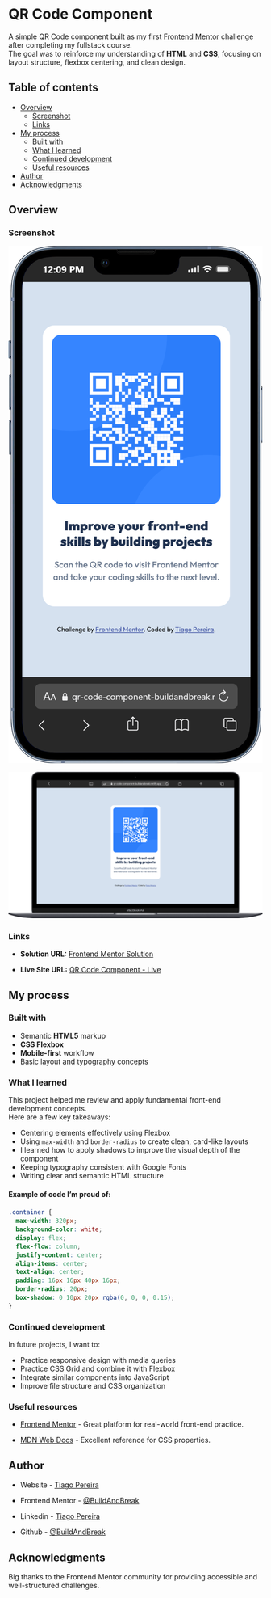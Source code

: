# QR Code Component

A simple QR Code component built as my first [Frontend Mentor](https://www.frontendmentor.io/) challenge after completing my fullstack course.  
The goal was to reinforce my understanding of **HTML** and **CSS**, focusing on layout structure, flexbox centering, and clean design.

## Table of contents

- [Overview](#overview)
  - [Screenshot](#screenshot)
  - [Links](#links)
- [My process](#my-process)
  - [Built with](#built-with)
  - [What I learned](#what-i-learned)
  - [Continued development](#continued-development)
  - [Useful resources](#useful-resources)
- [Author](#author)
- [Acknowledgments](#acknowledgments)

## Overview

### Screenshot

![Mobile Version](./Screenshots/iPhone-13-PRO-qr-code-component-buildandbreak.png)

![Desktop Version](./Screenshots/Macbook-Air-qr-code-component-buildandbreak.png)

### Links

- **Solution URL:** [Frontend Mentor Solution](https://www.frontendmentor.io/solutions/)

- **Live Site URL:** [QR Code Component - Live](https://social-links-buildandbreak.netlify.app/)

## My process

### Built with

- Semantic **HTML5** markup
- **CSS Flexbox**
- **Mobile-first** workflow
- Basic layout and typography concepts

### What I learned

This project helped me review and apply fundamental front-end development concepts.  
Here are a few key takeaways:

- Centering elements effectively using Flexbox
- Using `max-width` and `border-radius` to create clean, card-like layouts
- I learned how to apply shadows to improve the visual depth of the component
- Keeping typography consistent with Google Fonts
- Writing clear and semantic HTML structure

#### Example of code I’m proud of:

```css
.container {
  max-width: 320px;
  background-color: white;
  display: flex;
  flex-flow: column;
  justify-content: center;
  align-items: center;
  text-align: center;
  padding: 16px 16px 40px 16px;
  border-radius: 20px;
  box-shadow: 0 10px 20px rgba(0, 0, 0, 0.15);
}
```

### Continued development

In future projects, I want to:

- Practice responsive design with media queries
- Practice CSS Grid and combine it with Flexbox
- Integrate similar components into JavaScript
- Improve file structure and CSS organization

### Useful resources

- [Frontend Mentor](https://www.frontendmentor.io/home) - Great platform for real-world front-end practice.

- [MDN Web Docs](https://developer.mozilla.org/en-US/docs/Web/CSS) - Excellent reference for CSS properties.

## Author

- Website - [Tiago Pereira](https://social-links-buildandbreak.netlify.app/)

- Frontend Mentor - [@BuildAndBreak](https://www.frontendmentor.io/profile/BuildAndBreak)

- Linkedin - [Tiago Pereira](https://www.linkedin.com/in/tiago-pereira-5a4698289/)

- Github - [@BuildAndBreak](https://github.com/BuildAndBreak)

## Acknowledgments

Big thanks to the Frontend Mentor community for providing accessible and well-structured challenges.
